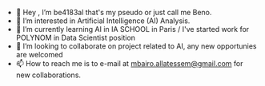 - 👋 Hey , I’m be4183al that's my pseudo or just call me Beno.
- 👀 I’m interested in Artificial Intelligence (AI) Analysis.
- 🌱 I’m currently learning AI in IA SCHOOL in Paris / I've started work for POLYNOM in Data Scientist position
- 💞️ I’m looking to collaborate on project related to AI, any new opportunies are welcomed
- 📫 How to reach me is to e-mail at mbairo.allatessem@gmail.com for new collaborations.

<!---
ballates/ballates is a ✨ special ✨ repository because its `README.md` (this file) appears on your GitHub profile.
You can click the Preview link to take a look at your changes.
--->
